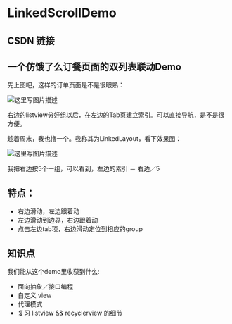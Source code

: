# LinkedScrollDemo
## CSDN 链接

## 一个仿饿了么订餐页面的双列表联动Demo

先上图吧，这样的订单页面是不是很眼熟：

![这里写图片描述](http://img.blog.csdn.net/20161016232906229)

右边的listview分好组以后，在左边的Tab页建立索引。可以直接导航，是不是很方便。

趁着周末，我也撸一个。我称其为LinkedLayout，看下效果图：

![这里写图片描述](http://img.blog.csdn.net/20161016234308785)

我把右边按5个一组，可以看到，左边的索引 ＝ 右边／5
<br/>

## 特点：
- 右边滑动，左边跟着动
- 左边滑动到边界，右边跟着动
- 点击左边tab项，右边滑动定位到相应的group

## 知识点
我们能从这个demo里收获到什么:

- 面向抽象／接口编程
- 自定义 view
- 代理模式
- 复习 listview && recyclerview 的细节
